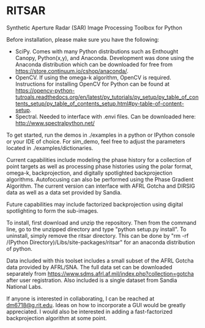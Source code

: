 # RITSAR
Synthetic Aperture Radar (SAR) Image Processing Toolbox for Python

Before installation, please make sure you have the following:
- SciPy. Comes with many Python distributions such as Enthought Canopy, Python(x,y), and Anaconda.  Development was done using the Anaconda distribution which can be downloaded for free from https://store.continuum.io/cshop/anaconda/. 
- OpenCV. If using the omega-k algorithm, OpenCV is required. Instructions for installing OpenCV for Python can be found at  https://opencv-python-tutroals.readthedocs.org/en/latest/py_tutorials/py_setup/py_table_of_contents_setup/py_table_of_contents_setup.html#py-table-of-content-setup.
- Spectral.  Needed to interface with .envi files.  Can be downloaded here: http://www.spectralpython.net/ 
  
To get started, run the demos in ./examples in a python or IPython console or your IDE of choice.  For sim_demo, feel free to adjust the parameters located in ./examples/dictionaries.

Current capabilities include modeling the phase history for a collection of point targets as well as processing phase histories using the polar format, omega-k, backprojection, and digitally spotlighted backprojection algorithms.  Autofocusing can also be performed using the Phase Gradient Algorithm.  The current version can interface with AFRL Gotcha and DIRSIG data as well as a data set provided by Sandia.

Future capabilities may include factorized backprojection using digital spotlighting to form the sub-images.

To install, first download and unzip the repository.  Then from the command line, go to the unzipped directory and type "python setup.py install".  To uninstall, simply remove the ritsar directory.  This can be done by "rm -rf /(Python Directory)/Libs/site-packages/ritsar" for an anaconda distribution of python.

Data included with this toolset includes a small subset of the AFRL Gotcha data provided by AFRL/SNA.  The full data set can be downloaded separately from https://www.sdms.afrl.af.mil/index.php?collection=gotcha after user registration.  Also included is a single dataset from Sandia National Labs.

If anyone is interested in collaborating, I can be reached at dm6718@g.rit.edu. Ideas on how to incorporate a GUI would be greatly appreciated.  I would also be interested in adding a fast-factorized backprojection algorithm at some point.
